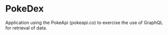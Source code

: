 # PokeDex
Application using the PokeApi (pokeapi.co) to exercise the use of GraphQL for retrieval of data.
